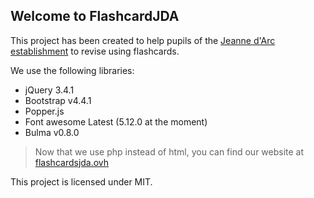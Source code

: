 ## Welcome to FlashcardJDA

This project has been created to help pupils of the [Jeanne d'Arc establishment](https://www.jda-argentat.fr/) to revise using flashcards.

We use the following libraries:
  * jQuery 3.4.1
  * Bootstrap v4.4.1
  * Popper.js
  * Font awesome Latest (5.12.0 at the moment)
  * Bulma v0.8.0

 > Now that we use php instead of html, you can find our website at [flashcardsjda.ovh](flashcardsjda.ovh)
 
This project is licensed under MIT.
